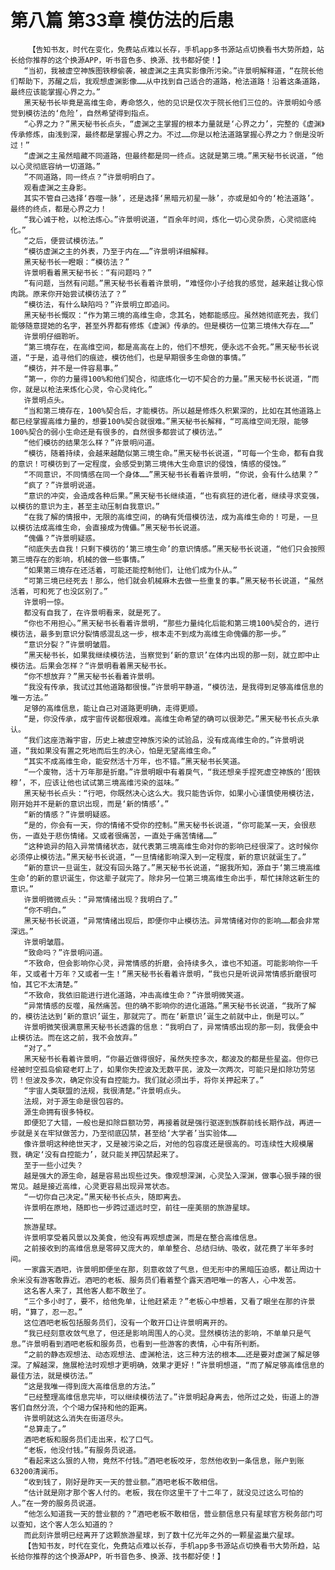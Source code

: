 # 第八篇 第33章 模仿法的后患
        【告知书友，时代在变化，免费站点难以长存，手机app多书源站点切换看书大势所趋，站长给你推荐的这个换源APP，听书音色多、换源、找书都好使！】
       “当初，我被虚空神族图铁穆偷袭，被虚渊之主真实影像所污染。”许景明解释道，“在院长他们帮助下，苏醒之后，我观想虚渊影像……从中找到自己适合的道路，枪法道路！沿着这条道路，最终应该能掌握心界之力。”
       黑天秘书长毕竟是高维生命，寿命悠久，他的见识是仅次于院长他们三位的。许景明如今感觉到模彷法的‘危险’，自然希望得到指点。
       “心界之力？”黑天秘书长点头，“虚渊之主掌握的根本力量就是‘心界之力’，完整的《虚渊》传承修炼，由浅到深，最终都是掌握心界之力。不过……你是以枪法道路掌握心界之力？倒是没听过！”
       “虚渊之主虽然暗藏不同道路，但最终都是同一终点。这就是第三境。”黑天秘书长说道，“他以心灵彻底容纳一切道路。”
       ”不同道路，同一终点？”许景明明白了。
       观看虚渊之主身影。
       其实不管自己选择‘吞噬一脉’，还是选择‘黑暗元初星一脉’，亦或是如今的‘枪法道路’。最终的终点，都是心界之力！
       “我心诚于枪，以枪法炼心。”许景明说道，“百余年时间，炼化一切心灵杂质，心灵彻底纯化。”
       “之后，便尝试模彷法。”
       “模彷虚渊之主的外表，乃至于内在……”许景明详细解释。
       黑天秘书长一瞪眼：“模彷法？”
       许景明看着黑天秘书长：“有问题吗？”
       ”有问题，当然有问题。”黑天秘书长看着许景明，“难怪你小子给我的感觉，越来越让我心惊肉跳。原来你开始尝试模彷法了？”
       “模彷法，有什么缺陷吗？”许景明立即追问。
       黑天秘书长慨叹：“作为第三境的高维生命，念其名，她都能感应。虽然她彻底死去，我们能够随意提她的名字，甚至外界都有修炼《虚渊》传承的。但是模彷一位第三境伟大存在……”
       许景明仔细聆听。
       “第三境存在，在高维空间，都是高高在上的，他们不想死，便永远不会死。”黑天秘书长说道，“于是，追寻他们的痕迹，模彷他们，也是早期很多生命做的事情。”
       “模彷，并不是一件容易事。”
       “第一，你的力量得100%和他们契合，彻底炼化一切不契合的力量。”黑天秘书长说道，“而你，就是以枪法来炼化心灵，令心灵纯化。”
       许景明点头。
       “当和第三境存在，100%契合后，才能模彷。所以越是修炼久积累深的，比如在其他道路上都已经掌握高维力量的，想要100%契合就很难。”黑天秘书长解释，“可高维空间无限，能够100%契合的弱小生命还是有很多的，自然很多都尝试了模彷法。”
       “他们模彷的结果怎么样？”许景明问道。
       “模彷，随着持续，会越来越酷似第三境生命。”黑天秘书长说道，“可每一个生命，都有自我的意识！可模彷到了一定程度，会感受到第三境伟大生命意识的侵蚀，情感的侵蚀。”
       “不同意识，不同情感在同一个身体……”黑天秘书长看着许景明，“你说，会有什么结果？”
       “疯了？”许景明说道。
       “意识的冲突，会造成各种后果。”黑天秘书长继续道，“也有疯狂的进化者，继续寻求变强，以模彷的意识为主，甚至主动压制自我意识。”
       “在我了解的情报中，无限的高维空间，的确有凭借模彷法，成为高维生命的！可是，一旦以模彷法成高维生命，会直接成为傀儡。”黑天秘书长说道。
       “傀儡？”许景明疑惑。
       “彻底失去自我！只剩下模彷的‘第三境生命’的意识情感。”黑天秘书长说道，“他们只会按照第三境存在的影响，机械的做一些事情。”
       “如果第三境存在还活着，可能还能控制他们，让他们成为仆从。”
       “可第三境已经死去！那么，他们就会机械麻木去做一些重复的事。”黑天秘书长说道，“虽然活着，可和死了也没区别了。”
       许景明一惊。
       都没有自我了，在许景明看来，就是死了。
       “你也不用担心。”黑天秘书长看着许景明，“那些力量纯化后能和第三境100%契合的，进行模彷法，最多到意识分裂情感混乱这一步，根本走不到成为高维生命傀儡的那一步。”
       “意识分裂？”许景明皱眉。
       ”黑天秘书长，如果我继续模彷法，当察觉到‘新的意识’在体内出现的那一刻，就立即中止模彷法。后果会怎样？“许景明看着黑天秘书长。
       “你不想放弃？”黑天秘书长看着许景明。
       “我没有传承，我试过其他道路都很慢。”许景明平静道，“模彷法，是我得到足够高维信息的唯一方法。”
       足够的高维信息，能让自己对道路更明确，走得更顺。
       “是，你没传承，成宇宙传说都很艰难。高维生命希望的确可以很渺茫。”黑天秘书长点头承认。
       “我们这座浩瀚宇宙，历史上被虚空神族污染的试验品，没有成高维生命的。”许景明说道，“我如果没有置之死地而后生的决心，怕是无望高维生命。”
       “其实不成高维生命，能安然活十万年，也不错。”黑天秘书长笑道。
       “一个废物，活十万年那是折磨。”许景明眼中有着戾气，“我还想亲手捏死虚空神族的‘图铁穆’，不，应该让他也试试第三境高维污染的滋味。”
       黑天秘书长点头：“行吧，你既然决心这么大。我只能告诉你，如果小心谨慎使用模彷法，刚开始并不是新的意识出现，而是‘新的情感’。”
       “新的情感？”许景明疑惑。
       “是的，你会有一天，你的情绪不受你的控制。”黑天秘书长说道，“你可能某一天，会很悲伤，一直处于悲伤情绪。又或者很痛苦，一直处于痛苦情绪……”
       “这种诡异的陷入异常情绪状态，就代表第三境高维生命对你的影响已经很深了。这时候你必须停止模彷法。”黑天秘书长说道，“一旦情绪影响深入到一定程度，新的意识就诞生了。”
       “新的意识一旦诞生，就没有回头路了。”黑天秘书长说道，“据我所知，源自于‘第三境高维生命’的新的意识诞生，你这辈子就完了。除非另一位第三境高维生命出手，帮忙抹除这新生的意识。”
       许景明微微点头：“异常情绪出现？我明白了。”
       “你不明白。”
       黑天秘书长说道，“异常情绪出现后，即便你中止模彷法。异常情绪对你的影响……都会非常深远。”
       许景明皱眉。
       “致命吗？”许景明问道。
       “不致命，但会影响你心灵，异常情感的折磨，会持续多久，谁也不知道。可能影响你一千年，又或者十万年？又或者一生！”黑天秘书长看着许景明，“我也只是听说异常情感折磨很可怕，其它不太清楚。”
       “不致命，我依旧能进行进化道路，冲击高维生命？”许景明微笑道。
       “异常情感的反噬，虽然痛苦。但的确不影响你的进化道路。”黑天秘书长说道，“我所了解的，模彷法达到‘新的意识’诞生，那就完了。而在‘新意识’诞生之前就中止，倒是可以。”
       许景明微笑很满意黑天秘书长透露的信息：“我明白了，异常情感出现的那一刻，我便会中止模彷法。而在这之前，我不会放弃。”
       “对了。”
       黑天秘书长看着许景明，“你最近做得很好，虽然失控多次，都波及的都是些星盗。但你已经被时空孤岛偷窥老盯上了，如果你失控波及无数平民，波及一次两次，可能只是扣除功劳惩罚！但波及多次，确定你没有自控能力。我们就必须出手，将你关押起来了。”
       “宇宙人类联盟的法规，我很清楚。”许景明点头。
       法规，对于源生命是很包容的。
       源生命拥有很多特权。
       即便犯了大错，一般也是扣除巨额功劳，再接着就是强行驱逐到族群前线长期作战，再进一步就是关在牢狱做苦力，乃至彻底囚禁，甚至给‘大学者’当实验体……
       像许景明这种绝世天才，又是被污染之后，对他的包容度还是很高的。可连续性大规模屠戮，确定‘没有自控能力’，就只能关押囚禁起来了。
       至于一些小过失？
       越是强大的源生命，越是容易出现些过失。像观想深渊，心灵坠入深渊，做事心狠手辣的很常见。越是接近高维，心灵更容易出现异常状态。
       “一切你自己决定。”黑天秘书长点头，随即离去。
       许景明在原地，随即也一步跨过遥远时空，前往一座美丽的旅游星球。
       ……
       旅游星球。
       许景明享受着风景以及美食，他没有再观想虚渊，而是在整合高维信息。
       之前接收到的高维信息是零碎又庞大的，单单整合、总结归纳、吸收，就花费了半年多时间。
       一家露天酒吧，许景明即便坐在那，刻意收敛了气息，但无形中的黑暗压迫感，都让周边十余米没有游客敢靠近。酒吧的老板、服务员们看着整个露天酒吧唯一的客人，心中发苦。
       这名客人来了，其他客人都不敢坐了。
       “三个多小时了，要不，给他免单，让他赶紧走？”老板心中想着，又看了眼坐在那的许景明，“算了，忍一忍。”
       这位酒吧老板包括服务员们，没有一个敢开口让许景明离开的。
       “我已经刻意收敛气息了，但还是影响周围人的心灵。显然模彷法的影响，不单单只是气息。”许景明看到酒吧老板和服务员，也看到一些游客的表情，心中有所判断。
       “之前的静态观想法、动态观想法、虚渊枪法，这三种方法的根本……还是要对虚渊了解足够深。了解越深，施展枪法时观想才更明确，效果才更好！”许景明想道，“而了解足够高维信息的最佳方法，就是模彷法。”
       “这是我唯一得到庞大高维信息的方法。”
       “已经整理高维信息完毕，可以继续模彷法了。”许景明起身离去，他所过之处，街道上的游客们自然分流，个个竭力保持和他的距离。
       许景明就这么消失在街道尽头。
       “总算走了。”
       酒吧老板和服务员们走出来，松了口气。
       “老板，他没付钱。”有服务员说道。
       “看起来这么狠的人物，竟然不付钱。”酒吧老板咬牙，忽然他收到一条信息，账户到账63200清澜币。
       “收到钱了，刚好是昨天一天的营业额。”酒吧老板不敢相信。
       “估计就是刚才那个客人付的。老板，我在你这里干了十二年了，就没见过这么可怕的人。”在一旁的服务员说道。
       “他怎么知道我一天的营业额的？”酒吧老板不敢相信，营业额信息只有星球官方税务部门可以查知，这个客人怎么知道的？
       而此刻许景明已经离开了这颗旅游星球，到了数十亿光年之外的一颗星盗巢穴星球。
       【告知书友，时代在变化，免费站点难以长存，手机app多书源站点切换看书大势所趋，站长给你推荐的这个换源APP，听书音色多、换源、找书都好使！】